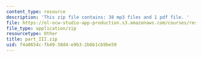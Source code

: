 ```yaml
---
content_type: resource
description: 'This zip file contains: 38 mp3 files and 1 pdf file. '
file: https://ol-ocw-studio-app-production.s3.amazonaws.com/courses/res-21g-003-learning-chinese-a-foundation-course-in-mandarin-spring-2011/f4a0654cfb4938d4e9b32b6b1cb9be59_part_III.zip
file_type: application/zip
resourcetype: Other
title: part_III.zip
uid: f4a0654c-fb49-38d4-e9b3-2b6b1cb9be59
---
```

